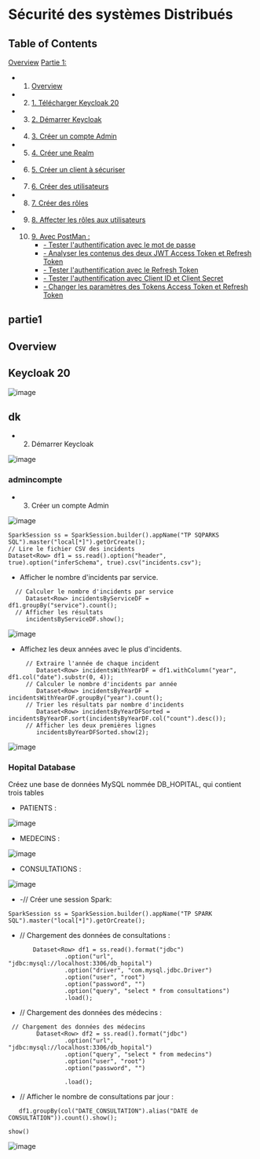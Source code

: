 # Sécurité des systèmes Distribués


## Table of Contents
[Overview](#overview)
[Partie 1:](#partie1)
* 1. [Overview](#overview)
* 2. [1. Télécharger Keycloak 20](#Keycloak-20)
* 3. [2. Démarrer Keycloak](#dk)
* 4. [3. Créer un compte Admin](#admincompte)
* 5. [4. Créer une Realm](#realm)
* 6. [5. Créer un client à sécuriser](#securityclient)
* 7. [6. Créer des utilisateurs](#createuser)
* 8. [7. Créer des rôles](#createrole)
* 9. [8. Affecter les rôles aux utilisateurs](#showuserrole)
* 10. [9. Avec PostMan :](#withpostman)
        * [- Tester l'authentification avec le mot de passe](#authtest)
        * [- Analyser les contenus des deux JWT Access Token et Refresh Token](#JWT)
        * [- Tester l'authentification avec le Refresh Token](#Refresh_Token)
        * [- Tester l'authentification avec Client ID et Client Secret](#client_id)
        * [- Changer les paramètres des Tokens Access Token et Refresh Token](#access&refreshtoken)

## partie1

## Overview

## Keycloak 20
![image](https://github.com/BeidjaCheikh/Security-of_Distributed_Systems/blob/master/images/img1.png)

## dk
*  2. Démarrer Keycloak

![image](https://github.com/BeidjaCheikh/Security-of_Distributed_Systems/blob/master/images/img2.png)

### admincompte
*  3. Créer un compte Admin

![image](https://github.com/BeidjaCheikh/Security-of_Distributed_Systems/blob/master/images/img3.png)


```
SparkSession ss = SparkSession.builder().appName("TP SQPARKS SQL").master("local[*]").getOrCreate();
// Lire le fichier CSV des incidents
Dataset<Row> df1 = ss.read().option("header", true).option("inferSchema", true).csv("incidents.csv");
```

* Afficher le nombre d'incidents par service.

```
  // Calculer le nombre d'incidents par service
     Dataset<Row> incidentsByServiceDF = df1.groupBy("service").count();
  // Afficher les résultats
     incidentsByServiceDF.show();
```

![image](https://github.com/BeidjaCheikh/TP_sparkSQL/blob/master/images/img2.png)

* Affichez les deux années avec le plus d'incidents.

```
     // Extraire l'année de chaque incident
        Dataset<Row> incidentsWithYearDF = df1.withColumn("year", df1.col("date").substr(0, 4));
     // Calculer le nombre d'incidents par année
        Dataset<Row> incidentsByYearDF = incidentsWithYearDF.groupBy("year").count();
     // Trier les résultats par nombre d'incidents
        Dataset<Row> incidentsByYearDFSorted = incidentsByYearDF.sort(incidentsByYearDF.col("count").desc());
     // Afficher les deux premières lignes
        incidentsByYearDFSorted.show(2);
```

![image](https://github.com/BeidjaCheikh/TP_sparkSQL/blob/master/images/img3.png)

### Hopital Database

Créez une base de données MySQL nommée DB_HOPITAL, qui contient trois tables

* PATIENTS :

![image](https://github.com/BeidjaCheikh/TP_sparkSQL/blob/master/images/img4.png)

* MEDECINS :

![image](https://github.com/BeidjaCheikh/TP_sparkSQL/blob/master/images/img5.png)

* CONSULTATIONS :

![image](https://github.com/BeidjaCheikh/TP_sparkSQL/blob/master/images/img6.png)

* -// Créer une session Spark:

```
SparkSession ss = SparkSession.builder().appName("TP SPARK SQL").master("local[*]").getOrCreate();

```

* // Chargement des données de consultations :

```
       Dataset<Row> df1 = ss.read().format("jdbc")
                .option("url", "jdbc:mysql://localhost:3306/db_hopital")
                .option("driver", "com.mysql.jdbc.Driver")
                .option("user", "root")
                .option("password", "")
                .option("query", "select * from consultations")
                .load();
```
* // Chargement des données des médecins :
```
 // Chargement des données des médecins
        Dataset<Row> df2 = ss.read().format("jdbc")
                .option("url", "jdbc:mysql://localhost:3306/db_hopital")
                .option("query", "select * from medecins")
                .option("user", "root")
                .option("password", "")

                .load();
```
*  // Afficher le nombre de consultations par jour :

```
   df1.groupBy(col("DATE_CONSULTATION").alias("DATE de CONSULTATION")).count().show();
```
```
show()
```
![image](https://github.com/BeidjaCheikh/TP_sparkSQL/blob/master/images/img7.png)


